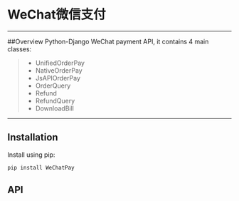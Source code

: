 # WeChat微信支付
------
##Overview
Python-Django WeChat payment API, it contains 4 main classes:
> * UnifiedOrderPay
> * NativeOrderPay 
> * JsAPIOrderPay
> * OrderQuery
> * Refund
> * RefundQuery
> * DownloadBill

------

Installation
------------

Install using pip:

```bash
pip install WeChatPay
```
API
---
